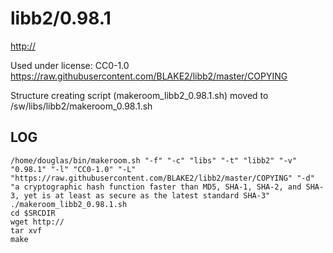 libb2/0.98.1
========================

<http://>

Used under license:
CC0-1.0
<https://raw.githubusercontent.com/BLAKE2/libb2/master/COPYING>

Structure creating script (makeroom_libb2_0.98.1.sh) moved to /sw/libs/libb2/makeroom_0.98.1.sh

LOG
---

    /home/douglas/bin/makeroom.sh "-f" "-c" "libs" "-t" "libb2" "-v" "0.98.1" "-l" "CC0-1.0" "-L" "https://raw.githubusercontent.com/BLAKE2/libb2/master/COPYING" "-d" "a cryptographic hash function faster than MD5, SHA-1, SHA-2, and SHA-3, yet is at least as secure as the latest standard SHA-3"
    ./makeroom_libb2_0.98.1.sh
    cd $SRCDIR
    wget http://
    tar xvf 
    make

